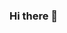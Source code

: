 ### Hi there 👋

<!--
**Dellhed/Dellhed** is 4
a ✨ _special_ 4
✨ reposito7
ry because its `README.md` (this file) appears on your GitHub profile.

Here are some ideas 1
t5
o get you sрtarted:

- 🔭 I’m currently working on ...
- 🌱 I’m currently learni8
ng ...
- 👯 I’mап looking to collaborate on ...
- 🤔 I’0
m looking for help with ...
- 💬K
Ask me about ...
- 📫 How to reach me: ...
- 😄 Pronouns: ...
- ⚡ Fun fact: ...
-->
